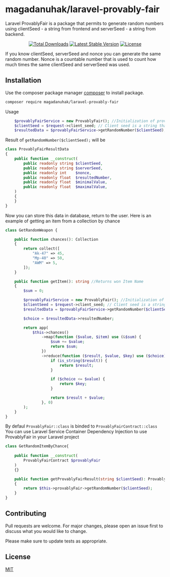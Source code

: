 # magadanuhak/laravel-provably-fair

Laravel ProvablyFair is a package that permits to generate random numbers using clientSeed - a string from frontend and serverSeed - a string from backend.

<p align="center">
<a href="https://packagist.org/packages/magadanuhak/laravel-provably-fair"><img src="https://img.shields.io/packagist/dt/magadanuhak/laravel-provably-fair" alt="Total Downloads"></a>
<a href="https://packagist.org/packages/magadanuhak/laravel-provably-fair"><img src="https://img.shields.io/packagist/v/magadanuhak/laravel-provably-fair" alt="Latest Stable Version"></a>
<a href="https://packagist.org/packages/magadanuhak/laravel-provably-fair"><img src="https://img.shields.io/packagist/l/magadanuhak/laravel-provably-fair" alt="License"></a>
</p>


If you know clientSeed, serverSeed and nonce you can generate the same random number.
Nonce is a countable number that is used to count how much times the same clientSeed and serverSeed was used.

## Installation

Use the composer package manager [composer](https://getcomposer.org/download/) to install package.

```bash
composer require magadanuhak/laravel-provably-fair
```

Usage
```php 
    $provablyFairService = new ProvablyFair(); //Initialization of provably fair
    $clientSeed = $request->client_seed; // Client seed is a string that you should get from frontend
    $resultedData = $provablyFairService->getRandomNumber($clientSeed); // This method will return an object ProvablyFairResultData
```
Result of `getRandomNumber($clientSeed);` will be 
```php
class ProvablyFairResultData
{
    public function __construct(
        public readonly string $clientSeed,
        public readonly string $serverSeed,
        public readonly int    $nonce,
        public readonly float  $resultedNumber,
        public readonly float  $minimalValue,
        public readonly float  $maximalValue,
    )
    {
    }
}
```
Now you can store this data in database, return to the user.
Here is an example of getting an item from a collection by chance
```php
class GetRandomWeapon {

    public function chances(): Collection
    {
        return collect([
            "Ak-47" => 45,
            "Mp-40" => 50,
            "AWM" => 5,
        ]);
    } 

    public function getItem(): string //Returns won Item Name 
    {
        $sum = 0;

        $provablyFairService = new ProvablyFair(); //Initialization of provably fair
        $clientSeed = $request->client_seed; // Client seed is a string that you should get from frontend
        $resultedData = $provablyFairService->getRandomNumber($clientSeed); // This method will return an object ProvablyFairResultData

        $choice = $resultedData->resultedNumber;

        return app(
            $this->chances()
                ->map(function ($value, $item) use (&$sum) {
                    $sum += $value;
                    return $sum;
                })
                ->reduce(function ($result, $value, $key) use ($choice) {
                    if (is_string($result)) {
                        return $result;
                    }

                    if ($choice <= $value) {
                        return $key;
                    }

                    return $result + $value;
                }, 0)
        );
    }
}
```

By defaul `ProvablyFair::class` is binded to `ProvablyFairContract::class`
You can use Laravel Service Container Dependency Injection to use ProvablyFair in your Laravel project
```php
class GetRandomItemByChance{
    
    public function __construct(
        ProvablyFairContract $provablyFair
    )
    {}

    public function getProvablyFairResult(string $clientSeed): ProvablyFairResultData
    {
        return $this->provablyFair->getRandomNumber($clientSeed);
    }
}
```

## Contributing

Pull requests are welcome. For major changes, please open an issue first
to discuss what you would like to change.

Please make sure to update tests as appropriate.

## License

[MIT](https://choosealicense.com/licenses/mit/)





